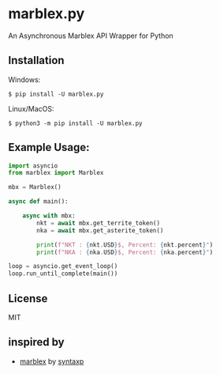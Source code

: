 # marblex.py
 An Asynchronous Marblex API Wrapper for Python

## Installation
Windows: <br>
```
$ pip install -U marblex.py
```
Linux/MacOS:
```
$ python3 -m pip install -U marblex.py
```

## Example Usage:
```python
import asyncio
from marblex import Marblex

mbx = Marblex()

async def main():

    async with mbx:
        nkt = await mbx.get_territe_token()
        nka = await mbx.get_asterite_token()

        print(f"NKT : {nkt.USD}$, Percent: {nkt.percent}")
        print(f"NKA : {nka.USD}$, Percent: {nka.percent}")

loop = asyncio.get_event_loop()
loop.run_until_complete(main())
```

## License
MIT

## inspired by
- [marblex](https://github.com/syntaxp/marblex) by [syntaxp](https://github.com/syntaxp)